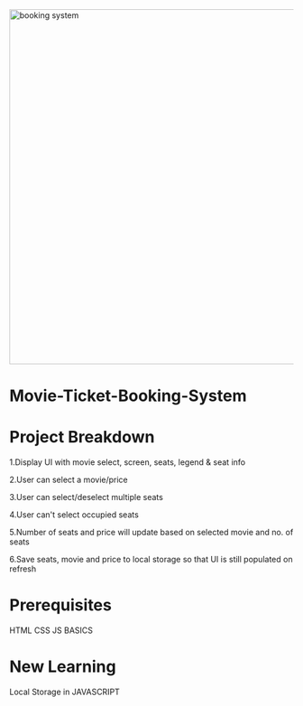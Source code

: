 <img width="1286" height="629" alt="booking system" src="https://github.com/user-attachments/assets/6952970a-2774-41bd-8f80-0d7aa4a81b2c" />







# Movie-Ticket-Booking-System

 # Project Breakdown
 
1.Display UI with movie select, screen, seats, legend & seat info

2.User can select a movie/price

3.User can select/deselect multiple seats

4.User can't select occupied seats 

5.Number of seats and price will update based on selected movie and no. of seats

6.Save seats, movie and price to local storage so that UI is still populated on refresh

# Prerequisites
HTML
CSS
JS BASICS

# New Learning
Local Storage in JAVASCRIPT
